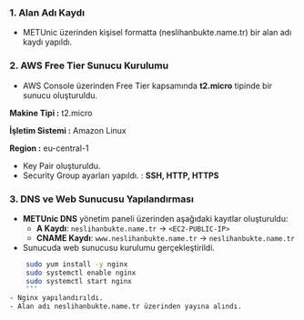 ### 1. Alan Adı Kaydı
- METUnic üzerinden kişisel formatta (neslihanbukte.name.tr) bir alan adı kaydı yapıldı.

### 2. AWS Free Tier Sunucu Kurulumu
- AWS Console üzerinden Free Tier kapsamında **t2.micro** tipinde bir sunucu oluşturuldu.

**Makine Tipi :** t2.micro

**İşletim Sistemi :** Amazon Linux

**Region :** eu-central-1 

- Key Pair oluşturuldu.
- Security Group ayarları yapıldı. : 
**SSH, HTTP, HTTPS**

### 3. DNS ve Web Sunucusu Yapılandırması
- **METUnic DNS** yönetim paneli üzerinden aşağıdaki kayıtlar oluşturuldu:  
  - **A Kaydı**: `neslihanbukte.name.tr` → `<EC2-PUBLIC-IP>`  
  - **CNAME Kaydı**: `www.neslihanbukte.name.tr` → `neslihanbukte.name.tr`  
- Sunucuda web sunucusu kurulumu gerçekleştirildi.
 ```bash
     sudo yum install -y nginx  
     sudo systemctl enable nginx
     sudo systemctl start nginx
     ```
- Nginx yapılandırıldı. 
- Alan adı neslihanbukte.name.tr üzerinden yayına alındı. 


